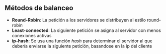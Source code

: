 ## Métodos de balanceo

+ **Round-Robin**: La petición a los servidores se distribuyen al estilo round-robin
+ **Least-connected**: La siguiente petición se asigna al servidor con menos conexiones activas
+ **ip-hash**: Se usa una función *hash* para determinar el servidor al que debería enviarse la siguiente petición, basandose en la ip del cliente

